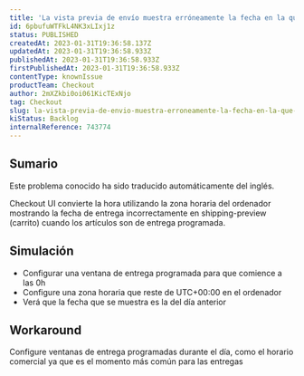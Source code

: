 ```yaml
---
title: 'La vista previa de envío muestra erróneamente la fecha en la que está programada la entrega'
id: 6pbufuWTFkL4NK3xLIxj1z
status: PUBLISHED
createdAt: 2023-01-31T19:36:58.137Z
updatedAt: 2023-01-31T19:36:58.933Z
publishedAt: 2023-01-31T19:36:58.933Z
firstPublishedAt: 2023-01-31T19:36:58.933Z
contentType: knownIssue
productTeam: Checkout
author: 2mXZkbi0oi061KicTExNjo
tag: Checkout
slug: la-vista-previa-de-envio-muestra-erroneamente-la-fecha-en-la-que-esta-programada-la-entrega
kiStatus: Backlog
internalReference: 743774
---
```


## Sumario

<div class="alert alert-info">
  <p>Este problema conocido ha sido traducido automáticamente del inglés.</p>
</div>


Checkout UI convierte la hora utilizando la zona horaria del ordenador mostrando la fecha de entrega incorrectamente en shipping-preview (carrito) cuando los artículos son de entrega programada.



## Simulación



- Configurar una ventana de entrega programada para que comience a las 0h
- Configure una zona horaria que reste de UTC+00:00 en el ordenador
- Verá que la fecha que se muestra es la del día anterior



## Workaround


Configure ventanas de entrega programadas durante el día, como el horario comercial ya que es el momento más común para las entregas





